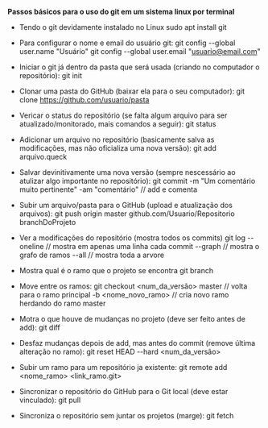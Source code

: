 **Passos básicos para o uso do git em um sistema linux por terminal**

- Tendo o git devidamente instalado no Linux
sudo apt install git

- Para configurar o nome e email do usuário git:
git config --global user.name "Usuário"
git config --global user.email "usuario@email.com"

- Iniciar o git já dentro da pasta que será usada (criando no computador o repositório):
git init 

- Clonar uma pasta do GitHub (baixar ela para o seu computador):
git clone https://github.com/usuario/pasta

- Vericar o status do repositório (se falta algum arquivo para ser atualizado/monitorado, mais comandos a seguir):
git status

- Adicionar um arquivo no repositório (basicamente salva as modificações, mas não oficializa uma nova versão):
git add arquivo.queck

- Salvar devinitivamente uma nova versão (sempre nescessário ao atulizar algo importante no repositório):
git commit -m "Um comentário muito pertinente"
           -am "comentário" // add e comenta

- Subir um arquivo/pasta para o GitHub (upload e atualização dos arquivos):
git push origin master
	 github.com/Usuario/Repositorio branchDoProjeto

- Ver a modificações do repositório (mostra todos os commits)
git log
        --oneline // mostra em apenas uma linha cada commit
        --graph // mostra o grafo de ramos 
        --all // mostra toda a arvore 

- Mostra qual é o ramo que o projeto se encontra
git branch

- Move entre os ramos:
git checkout <num_da_versão>
             master // volta para o ramo principal
             -b <nome_novo_ramo> // cria novo ramo herdando do ramo master

- Motra o que houve de mudanças no projeto (deve ser feito antes de add):
git diff

- Desfaz mudanças depois de add, mas antes do commit (remove última alteração no ramo):
git reset HEAD
          --hard <num_da_versão>   

- Subir um ramo para um repositório ja existente:
git remote add <nome_ramo> <link_ramo.git>

- Sincronizar o repositório do GitHub para o Git local (deve estar vinculado):
git pull

- Sincroniza o repositório sem juntar os projetos (marge):
git fetch
